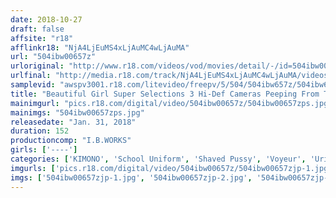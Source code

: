 ```yaml
---
date: 2018-10-27
draft: false
affsite: "r18"
afflinkr18: "NjA4LjEuMS4xLjAuMC4wLjAuMA"
url: "504ibw00657z"
urloriginal: "http://www.r18.com/videos/vod/movies/detail/-/id=504ibw00657z"
urlfinal: "http://media.r18.com/track/NjA4LjEuMS4xLjAuMC4wLjAuMA/videos/vod/movies/detail/-/id=504ibw00657z"
samplevid: "awspv3001.r18.com/litevideo/freepv/5/504/504ibw657z/504ibw657z_dmb_w.mp4"
title: "Beautiful Girl Super Selections 3 Hi-Def Cameras Peeping From The Porta-Potties At A Fireworks Festival"
mainimgurl: "pics.r18.com/digital/video/504ibw00657z/504ibw00657zps.jpg"
mainimgs: "504ibw00657zps.jpg"
releasedate: "Jan. 31, 2018"
duration: 152
productioncomp: "I.B.WORKS"
girls: ['----']
categories: ['KIMONO', 'School Uniform', 'Shaved Pussy', 'Voyeur', 'Urination', 'Hi-Def']
imgurls: ['pics.r18.com/digital/video/504ibw00657z/504ibw00657zjp-1.jpg', 'pics.r18.com/digital/video/504ibw00657z/504ibw00657zjp-2.jpg', 'pics.r18.com/digital/video/504ibw00657z/504ibw00657zjp-3.jpg', 'pics.r18.com/digital/video/504ibw00657z/504ibw00657zjp-4.jpg', 'pics.r18.com/digital/video/504ibw00657z/504ibw00657zjp-5.jpg', 'pics.r18.com/digital/video/504ibw00657z/504ibw00657zjp-6.jpg', 'pics.r18.com/digital/video/504ibw00657z/504ibw00657zjp-7.jpg', 'pics.r18.com/digital/video/504ibw00657z/504ibw00657zjp-8.jpg', 'pics.r18.com/digital/video/504ibw00657z/504ibw00657zjp-9.jpg', 'pics.r18.com/digital/video/504ibw00657z/504ibw00657zjp-10.jpg', 'pics.r18.com/digital/video/504ibw00657z/504ibw00657zjp-11.jpg', 'pics.r18.com/digital/video/504ibw00657z/504ibw00657zjp-12.jpg', 'pics.r18.com/digital/video/504ibw00657z/504ibw00657zjp-13.jpg', 'pics.r18.com/digital/video/504ibw00657z/504ibw00657zjp-14.jpg', 'pics.r18.com/digital/video/504ibw00657z/504ibw00657zjp-15.jpg', 'pics.r18.com/digital/video/504ibw00657z/504ibw00657zjp-16.jpg', 'pics.r18.com/digital/video/504ibw00657z/504ibw00657zjp-17.jpg', 'pics.r18.com/digital/video/504ibw00657z/504ibw00657zjp-18.jpg', 'pics.r18.com/digital/video/504ibw00657z/504ibw00657zjp-19.jpg', 'pics.r18.com/digital/video/504ibw00657z/504ibw00657zjp-20.jpg']
imgs: ['504ibw00657zjp-1.jpg', '504ibw00657zjp-2.jpg', '504ibw00657zjp-3.jpg', '504ibw00657zjp-4.jpg', '504ibw00657zjp-5.jpg', '504ibw00657zjp-6.jpg', '504ibw00657zjp-7.jpg', '504ibw00657zjp-8.jpg', '504ibw00657zjp-9.jpg', '504ibw00657zjp-10.jpg', '504ibw00657zjp-11.jpg', '504ibw00657zjp-12.jpg', '504ibw00657zjp-13.jpg', '504ibw00657zjp-14.jpg', '504ibw00657zjp-15.jpg', '504ibw00657zjp-16.jpg', '504ibw00657zjp-17.jpg', '504ibw00657zjp-18.jpg', '504ibw00657zjp-19.jpg', '504ibw00657zjp-20.jpg']
---
```

